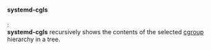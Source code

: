 #### systemd-cgls
:   
    **systemd-cgls** recursively shows the contents of the selected [cgroup](../Cgroups) hierarchy in a tree.

